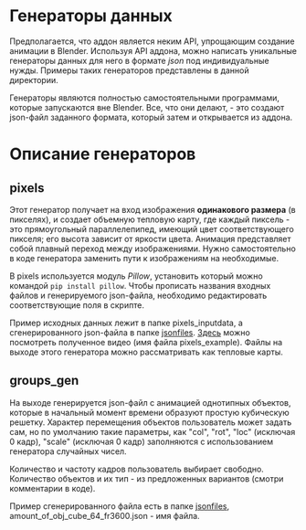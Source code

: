 # Генераторы данных
Предполагается, что аддон является неким API, упрощающим создание анимации в Blender. Используя API аддона, можно написать уникальные генераторы данных для него в формате _json_ под индивидуальные нужды. Примеры таких генераторов представлены в данной директории.

Генераторы являются полностью самостоятельными программами, которые запускаются вне Blender. Все, что они делают, - это создают json-файл заданного формата, который затем и открывается из аддона.

# Описание генераторов
## pixels
Этот генератор получает на вход изображения **одинакового размера** (в пикселях), и создает объемную тепловую карту, где каждый пиксель - это прямоугольный параллелепипед, имеющий цвет соответствующего пикселя; его высота зависит от яркости цвета. Анимация представляет собой плавный переход между изображениями. Нужно самостоятельно в коде генератора заменить пути к изображениям на необходимые.

В pixels используется модуль _Pillow_, установить который можно командой `pip install pillow`. Чтобы прописать названия входных файлов и генерируемого json-файла, необходимо редактировать соответствующие поля в скрипте.

Пример исходных данных лежит в папке pixels_inputdata, а сгенерированного json-файла в папке [jsonfiles](https://github.com/maksimio/Video-Creator/tree/master/jsonfiles). [Здесь](https://drive.google.com/drive/folders/1CDenA3h9r8XsHT7CZwCwW7Wp1E45tlFN?usp=sharing) можно посмотреть полученное видео (имя файла pixels_example). Файлы на выходе этого генератора можно рассматривать как тепловые карты.

## groups_gen
На выходе генерируется json-файл c анимацией однотипных объектов, которые в начальный момент времени образуют простую кубическую решетку. Характер перемещения объектов пользователь может задать сам, но по умолчанию такие параметры, как "col", "rot", "loc" (исключая 0 кадр), "scale" (исключая 0 кадр) заполняются с использованием генератора случайных чисел.

Количество и частоту кадров пользователь выбирает свободно. Количество объектов и их тип - из предложенных вариантов (смотри комментарии в коде).

Пример сгенерированного файла есть в папке [jsonfiles](https://github.com/maksimio/Video-Creator/tree/master/jsonfiles), amount_of_obj_cube_64_fr3600.json - имя файла.